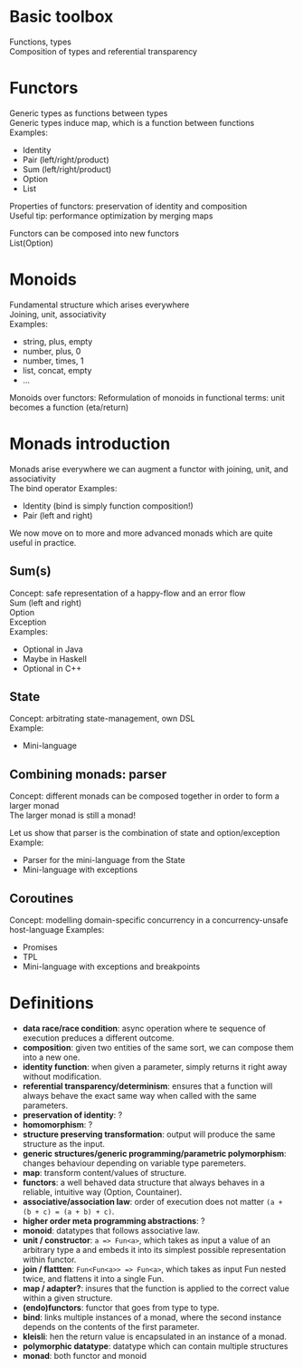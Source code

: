 # Basic toolbox
Functions, types  
Composition of types and referential transparency

# Functors
Generic types as functions between types  
Generic types induce map, which is a function between functions
Examples:
- Identity
- Pair (left/right/product)
- Sum (left/right/product)
- Option
- List

Properties of functors: preservation of identity and composition  
Useful tip: performance optimization by merging maps

Functors can be composed into new functors  
List(Option)

# Monoids
Fundamental structure which arises everywhere  
Joining, unit, associativity  
Examples:
- string, plus, empty
- number, plus, 0
- number, times, 1
- list, concat, empty
- ...

Monoids over functors:
Reformulation of monoids in functional terms: unit becomes a function (eta/return)

# Monads introduction
Monads arise everywhere we can augment a functor with joining, unit, and associativity  
The bind operator
Examples:
- Identity (bind is simply function composition!)
- Pair (left and right)

We now move on to more and more advanced monads which are quite useful in practice.

## Sum(s)
Concept: safe representation of a happy-flow and an error flow  
Sum (left and right)  
Option  
Exception  
Examples:
- Optional in Java
- Maybe in Haskell
- Optional in C++

## State
Concept: arbitrating state-management, own DSL  
Example:
- Mini-language

## Combining monads: parser
Concept: different monads can be composed together in order to form a larger monad  
The larger monad is still a monad!


Let us show that parser is the combination of state and option/exception
Example:
- Parser for the mini-language from the State
- Mini-language with exceptions

## Coroutines
Concept: modelling domain-specific concurrency in a concurrency-unsafe host-language
Examples:
- Promises
- TPL
- Mini-language with exceptions and breakpoints

# Definitions
- **data race/race condition**: async operation where te sequence of execution preduces a different outcome.
- **composition**: given two entities of the same sort, we can compose them into a new one.
- **identity function**: when given a parameter, simply returns it right away without modification.
- **referential transparency/determinism**: ensures that a function will always behave the exact same way when called with the same parameters.
- **preservation of identity**: ?
- **homomorphism**: ?
- **structure preserving transformation**: output will produce the same structure as the input.
- **generic structures/generic programming/parametric polymorphism**: changes behaviour depending on variable type paremeters.
- **map**: transform content/values of structure.
- **functors**: a well behaved data structure that always behaves in a reliable, intuitive way (Option, Countainer).
- **associative/association law**: order of execution does not matter `(a + (b + c) = (a + b) + c)`.
- **higher order meta programming abstractions**: ?
- **monoid**: datatypes that follows associative law.
- **unit / constructor**: `a => Fun<a>`, which takes as input a value of an arbitrary type a and embeds it into its simplest possible representation within functor.
- **join / flattten**: `Fun<Fun<a>> => Fun<a>`, which takes as input Fun nested twice, and flattens it into a single Fun.
- **map / adapter?**: insures that the function is applied to the correct value within a given structure.
- **(endo)functors**: functor that goes from type to type.
- **bind**: links multiple instances of a monad, where the second instance depends on the contents of the first parameter.
- **kleisli**: hen the return value is encapsulated in an instance of a monad.
- **polymorphic datatype**: datatype which can contain multiple structures
- **monad**: both functor and monoid
